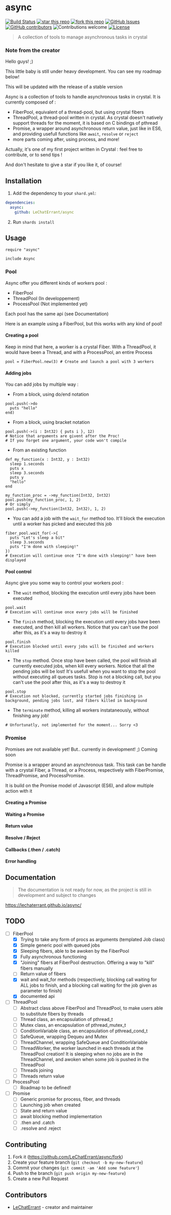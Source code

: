 # async

[![Build Status](https://travis-ci.org/LeChatErrant/async.svg?branch=master)](https://travis-ci.org/LeChatErrant/async)
[![star this repo](http://githubbadges.com/star.svg?user=LeChatErrant&repo=async&style=default)](https://github.com/LeChatErrant/async)
[![fork this repo](http://githubbadges.com/fork.svg?user=LeChatErrant&repo=async&style=default)](https://github.com/LeChatErrant/async/fork)
[![GitHub Issues](https://img.shields.io/github/issues/LeChatErrant/async.svg)](https://github.com/LeChatErrant/async/issues)
[![GitHub contributors](https://img.shields.io/github/contributors/LeChatErrant/async.svg)](https://GitHub.com/LeChatErrant/async/graphs/contributors/)
![Contributions welcome](https://img.shields.io/badge/contributions-welcome-green.svg)
[![License](https://img.shields.io/badge/license-MIT-blue.svg)](https://opensource.org/licenses/MIT)
> A collection of tools to manage asynchronous tasks in crystal

### Note from the creator

Hello guys! ;)

This little baby is still under heavy development. You can see my roadmap below!

This will be updated with the release of a stable version



Async is a collection of tools to handle asynchronous tasks in crystal. It is currently composed of :
 - FiberPool, equivalent of a thread-pool, but using crystal fibers
 - ThreadPool, a thread-pool written in crystal. As crystal doesn't natively support threads for the moment, it is based on C bindings of pthread
 - Promise, a wrapper around asynchronous return value, just like in ES6, and providing usefull functions like `await`, `resolve` or `reject`
 - more parts coming after, using process, and more!



Actually, it's one of my first project written in Crystal : feel free to contribute, or to send tips !

And don't hesitate to give a star if you like it, of course!


## Installation

1. Add the dependency to your `shard.yml`:

```yaml
dependencies:
  async:
    github: LeChatErrant/async
```

2. Run `shards install`

## Usage

```crystal
require "async"

include Async
```

### Pool

Async offer you different kinds of workers pool :
 - FiberPool
 - ThreadPool (In developpement)
 - ProcessPool (Not implemented yet)

Each pool has the same api (see Documentation)

Here is an example using a FiberPool, but this works with any kind of pool!

#### Creating a pool

Keep in mind that here, a worker is a crystal Fiber. With a ThreadPool, it would have been a Thread, and with a ProcessPool, an entire Process

```crystal
pool = FiberPool.new(3) # Create and launch a pool with 3 workers
```

#### Adding jobs

You can add jobs by multiple way :
 - From a block, using do/end notation

```crystal
pool.push(->do
  puts "hello"
end)
```

 - From a block, using bracket notation

```crystal
pool.push(->(i : Int32) { puts i }, 12)
# Notice that arguments are givent after the Proc!
# If you forget one argument, your code won't compile
```

 - From an existing function

```crystal
def my_function(x : Int32, y : Int32)
  sleep 1.seconds
  puts x
  sleep 3.seconds
  puts y
  "hello"
end

my_function_proc = ->my_function(Int32, Int32)
pool.push(my_function_proc, 1, 2)
# Or simply
pool.push(->my_function(Int32, Int32), 1, 2)
```

 - You can add a job with the `wait_for` method too. It'll block the execution until a worker has picked and executed this job

```crystal
fiber_pool.wait_for(->{
  puts "Let's sleep a bit"
  sleep 3.seconds
  puts "I'm done with sleeping!"
})
# Execution will continue once "I'm done with sleeping!" have been displayed
```

#### Pool control

Async give you some way to control your workers pool :

 - The `wait` method, blocking the execution until every jobs have been executed

```crystal
pool.wait
# Execution will continue once every jobs will be finished
```

 - The `finish` method, blocking the execution until every jobs have been executed, and then kill all workers. Notice that you can't use the pool after this, as it's a way to destroy it

```crystal
pool.finish
# Execution blocked until every jobs will be finished and workers killed
```

 - The `stop` method. Once stop have been called, the pool will finish all currently executed jobs, when kill every workers. Notice that all the pending jobs will be lost! It's usefull when you want to stop the pool without executing all queues tasks. Stop is not a blocking call, but you can't use the pool after this, as it's a way to destroy it

```crystal
pool.stop
# Execution not blocked, currently started jobs finishing in background, pending jobs lost, and fibers killed in background
```

 - The `terminate` method, killing all workers instataneously, without finishing any job!

```crystal
# Unfortunatly, not implemented for the moment... Sorry <3
```

### Promise

Promises are not available yet! But.. currently in development! ;) Coming soon

Promise is a wrapper around an asynchronous task. This task can be handle with a crystal Fiber, a Thread, or a Process, respectively with FiberPromise, ThreadPromise, and ProcessPromise.

It is build on the Promise model of Javascript (ES6), and allow multiple action with it

#### Creating a Promise

#### Waiting a Promise

#### Return value

#### Resolve / Reject

#### Callbacks (.then / .catch)

#### Error handling

## Documentation

> The documentation is not ready for now, as the project is still in development and subject to changes

https://lechaterrant.github.io/async/

## TODO

- [ ] FiberPool
   - [x] Trying to take any form of procs as arguments (templated Job class)
   - [x] Simple generic pool with queued jobs
   - [x] Sleeping fibers, able to be awoken by the FiberPool
   - [x] Fully asynchronous functioning
   - [x] "Joining" fibers at FiberPool destruction. Offering a way to "kill" fibers manually
   - [ ] Return value of fibers
   - [x] wait and wait_for methods (respectively, blocking call waiting for ALL jobs to finish, and a blocking call waiting for the job given as parameter to finish)
   - [x] documented api

- [ ] ThreadPool
   - [ ] Abstract class above FiberPool and ThreadPool, to make users able to substitute fibers by threads
   - [ ] Thread class, an encapsulation of pthread_t
   - [ ] Mutex class, an encapsulation of pthread_mutex_t
   - [ ] ConditionVariable class, an encapsulation of pthread_cond_t
   - [ ] SafeQueue, wrapping Dequeu and Mutex
   - [ ] ThreadChannel, wrapping SafeQueue and ConditionVariable
   - [ ] ThreadWorker, the worker launched in each threads at the ThreadPool creation! It is sleeping when no jobs are in the ThreadChannel, and awoken when some job is pushed in the ThreadPool
   - [ ] Threads joining
   - [ ] Threads return value

- [ ] ProcessPool
   - [ ] Roadmap to be defined!

- [ ] Promise
  - [ ] Generic promise for process, fiber, and threads
  - [ ] Launching job when created
  - [ ] State and return value
  - [ ] await blocking method implementation
  - [ ] .then and .catch
  - [ ] .resolve and .reject

## Contributing

1. Fork it (<https://github.com/LeChatErrant/async/fork>)
2. Create your feature branch (`git checkout -b my-new-feature`)
3. Commit your changes (`git commit -am 'Add some feature'`)
4. Push to the branch (`git push origin my-new-feature`)
5. Create a new Pull Request

## Contributors

- [LeChatErrant](https://github.com/LeChatErrant) - creator and maintainer
